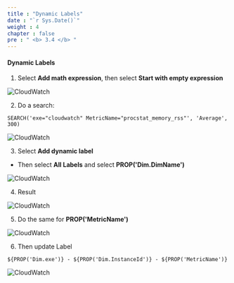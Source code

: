 ```yaml
---
title : "Dynamic Labels"
date : "`r Sys.Date()`"
weight : 4
chapter : false
pre : " <b> 3.4 </b> "
---
```


#### Dynamic Labels

1. Select **Add math expression**, then select **Start with empty expression**

![CloudWatch](/images/2/2.4/0001.png?featherlight=false&width=90pc)

2. Do a search:

```
SEARCH('exe="cloudwatch" MetricName="procstat_memory_rss"', 'Average', 300)
```

![CloudWatch](/images/2/2.4/0002.png?featherlight=false&width=90pc)

3. Select **Add dynamic label**

- Then select **All Labels** and select **PROP('Dim.DimName')**

![CloudWatch](/images/2/2.4/0003.png?featherlight=false&width=90pc)

4. Result

![CloudWatch](/images/2/2.4/0004.png?featherlight=false&width=90pc)

5. Do the same for **PROP('MetricName')**

![CloudWatch](/images/2/2.4/0005.png?featherlight=false&width=90pc)

6. Then update Label

```
${PROP('Dim.exe')} - ${PROP('Dim.InstanceId')} - ${PROP('MetricName')}
```

![CloudWatch](/images/2/2.4/0006.png?featherlight=false&width=90pc)